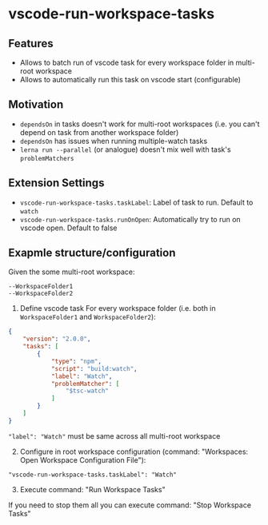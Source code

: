 # vscode-run-workspace-tasks

## Features

* Allows to batch run of vscode task for every workspace folder in multi-root workspace
* Allows to automatically run this task on vscode start (configurable)

## Motivation

* ```dependsOn``` in tasks doesn't work for multi-root workspaces (i.e. you can't depend on task from another workspace folder)
* ```dependsOn``` has issues when running multiple-watch tasks
* ```lerna run --parallel``` (or analogue) doesn't mix well with task's ```problemMatchers```

## Extension Settings

* `vscode-run-workspace-tasks.taskLabel`: Label of task to run. Default to ```watch```
* `vscode-run-workspace-tasks.runOnOpen`: Automatically try to run on vscode open. Default to false

## Exapmle structure/configuration

Given the some multi-root workspace:
```
--WorkspaceFolder1
--WorkspaceFolder2
```

1. Define vscode task For every workspace folder (i.e. both in ```WorkspaceFolder1``` and ```WorkspaceFolder2```):
```json
{
    "version": "2.0.0",
    "tasks": [
        {
            "type": "npm",
            "script": "build:watch",
            "label": "Watch",
            "problemMatcher": [
                "$tsc-watch"
            ]
        }
    ]
}
```

```"label": "Watch"``` must be same across all multi-root workspace

2. Configure in root workspace configuration (command: "Workspaces: Open Workspace Configuration File"):

```"vscode-run-workspace-tasks.taskLabel": "Watch"```

3. Execute command: "Run Workspace Tasks"


If you need to stop them all you can execute command: "Stop Workspace Tasks"